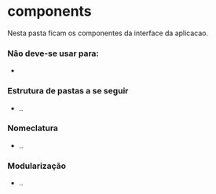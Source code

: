 # components

Nesta pasta ficam os componentes da interface da aplicacao.

### Não deve-se usar para:
- 

### Estrutura de pastas a se seguir
- ..

### Nomeclatura
- ..

### Modularização

- ..